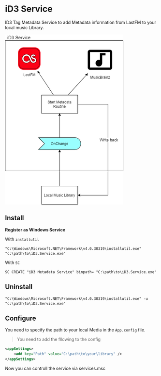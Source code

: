 # iD3 Service
ID3 Tag Metadata Service to add Metadata information from LastFM to your local music Library.

![](id3.png)

## Install
**Register as Windows Service**

With `installutil`
```batch
"C:\Windows\Microsoft.NET\Framework\v4.0.30319\installutil.exe" "c:\path\to\iD3.Service.exe"
```

With `SC`
```batch
SC CREATE "iD3 Metadata Service" binpath= "C:\path\to\iD3.Service.exe"
```

## Uninstall
```batch
"C:\Windows\Microsoft.NET\Framework\v4.0.30319\installutil.exe" -u "c:\path\to\iD3.Service.exe"
```

## Configure
You need to specify the path to your local Media in the `App.config` file.

>You need to add the fllowing to the config
```xml
<appSettings>
    <add key="Path" value="C:\path\to\your\library" />
</appSettings>
```

Now you can controll the service via services.msc